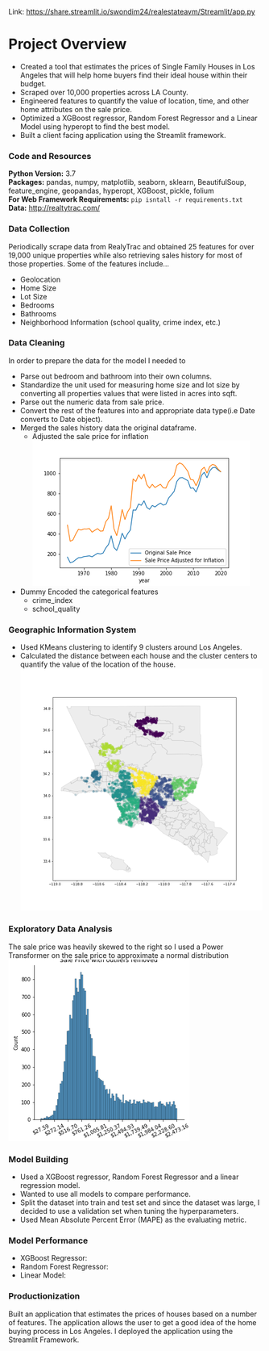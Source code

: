 Link: https://share.streamlit.io/swondim24/realestateavm/Streamlit/app.py
# Project Overview
* Created a tool that estimates the prices of Single Family Houses in Los Angeles that will help home buyers find their ideal house within their budget.
* Scraped over 10,000 properties across LA County.
* Engineered features to quantify the value of location, time, and other home attributes on the sale price.
* Optimized a XGBoost regressor, Random Forest Regressor and a Linear Model using hyperopt to find the best model.
* Built a client facing application using the Streamlit framework.

### Code and Resources
**Python Version:** 3.7</br>
**Packages:** pandas, numpy, matplotlib, seaborn, sklearn, BeautifulSoup, feature_engine, geopandas, hyperopt, XGBoost, pickle, folium</br>
**For Web Framework Requirements:** `pip isntall -r requirements.txt`</br>
**Data:** http://realtytrac.com/</br>

### **Data Collection**</br>
Periodically scrape data from RealyTrac and obtained 25 features for over 19,000 unique properties while also retrieving sales history for most of those properties. Some of the features include...</br>
* Geolocation
* Home Size
* Lot Size
* Bedrooms 
* Bathrooms
* Neighborhood Information (school quality, crime index, etc.)

### **Data Cleaning**</br>
In order to prepare the data for the model I needed to 
* Parse out bedroom and bathroom into their own columns.
* Standardize the unit used for measuring home size and lot size by converting all properties values that were listed in acres into sqft.
* Parse out the numeric data from sale price.
* Convert the rest of the features into and appropriate data type(i.e Date converts to Date object).
* Merged the sales history data the original dataframe.
  * Adjusted the sale price for inflation
  ![](Images/sale_price_adjusted.png)
* Dummy Encoded the categorical features
  * crime_index
  * school_quality

### **Geographic Information System**
* Used KMeans clustering to identify 9 clusters around Los Angeles.
* Calculated the distance between each house and the cluster centers to quantify the value of the location of the house.
![](Images/clusters.png)

### **Exploratory Data Analysis**
The sale price was heavily skewed to the right so I used a Power Transformer on the sale price to approximate a normal distribution
![](Images/sale_price_power_transformation.png)

### **Model Building**
* Used a XGBoost regressor, Random Forest Regressor and a linear regression model.
 * Wanted to use all models to compare performance.
* Split the dataset into train and test set and since the dataset was large, I decided to use a validation set when tuning the hyperparameters.
* Used Mean Absolute Percent Error (MAPE) as the evaluating metric.

### **Model Performance**
* XGBoost Regressor:
* Random Forest Regressor:
* Linear Model:

### Productionization
Built an application that estimates the prices of houses based on a number of features. The application allows the user to get a good idea of the home buying process in Los Angeles. I deployed the application using the Streamlit Framework.

